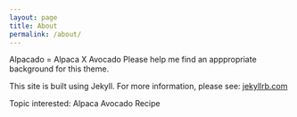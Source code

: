 ```yaml
---
layout: page
title: About
permalink: /about/
---
```


Alpacado = Alpaca X Avocado
Please help me find an apppropriate background for this theme.

This site is built using Jekyll.  For more information, please see:
[jekyllrb.com](http://jekyllrb.com/)


Topic interested:
Alpaca
Avocado Recipe


